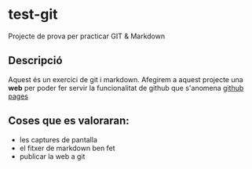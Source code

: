 # test-git

Projecte de prova per practicar GIT &amp; Markdown

## Descripció

Aquest és un exercici de git i markdown. Afegirem a aquest projecte una **web** per poder fer servir la funcionalitat de github que s'anomena [github pages](https://pages.github.com/) 

## Coses que es valoraran:

* les captures de pantalla
* el fitxer de markdown ben fet 
* publicar la web a git

